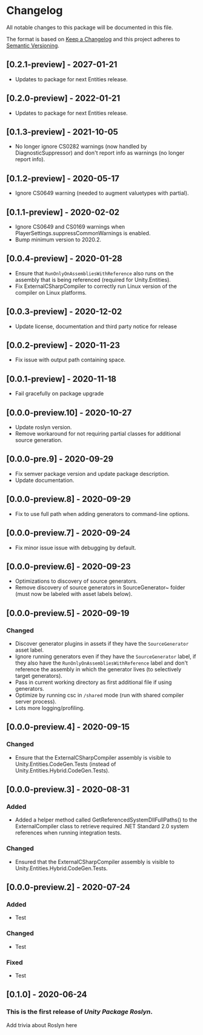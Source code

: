 # Changelog

All notable changes to this package will be documented in this file.

The format is based on [Keep a Changelog](http://keepachangelog.com/en/1.0.0/)
and this project adheres to [Semantic Versioning](http://semver.org/spec/v2.0.0.html).

## [0.2.1-preview] - 2027-01-21
- Updates to package for next Entities release.

## [0.2.0-preview] - 2022-01-21
- Updates to package for next Entities release.

## [0.1.3-preview] - 2021-10-05
- No longer ignore CS0282 warnings (now handled by DiagnosticSuppressor) and don't report info as warnings (no longer report info).

## [0.1.2-preview] - 2020-05-17
- Ignore CS0649 warning (needed to augment valuetypes with partial).

## [0.1.1-preview] - 2020-02-02
- Ignore CS0649 and CS0169 warnings when PlayerSettings.suppressCommonWarnings is enabled.
- Bump minimum version to 2020.2.

## [0.0.4-preview] - 2020-01-28
- Ensure that `RunOnlyOnAssembliesWithReference` also runs on the assembly that is being referenced (required for Unity.Entities).
- Fix ExternalCSharpCompiler to correctly run Linux version of the compiler on Linux platforms.

## [0.0.3-preview] - 2020-12-02
- Update license, documentation and third party notice for release

## [0.0.2-preview] - 2020-11-23
- Fix issue with output path containing space.

## [0.0.1-preview] - 2020-11-18
- Fail gracefully on package upgrade

## [0.0.0-preview.10] - 2020-10-27
- Update roslyn version.
- Remove workaround for not requiring partial classes for additional source generation.

## [0.0.0-pre.9] - 2020-09-29
- Fix semver package version and update package description.
- Update documentation.

## [0.0.0-preview.8] - 2020-09-29
- Fix to use full path when adding generators to command-line options.

## [0.0.0-preview.7] - 2020-09-24
- Fix minor issue issue with debugging by default.

## [0.0.0-preview.6] - 2020-09-23
- Optimizations to discovery of source generators.
- Remove discovery of source generators in SourceGenerator~ folder (must now be labeled with asset labels below).

## [0.0.0-preview.5] - 2020-09-19

### Changed
- Discover generator plugins in assets if they have the `SourceGenerator` asset label.
- Ignore running generators even if they have the `SourceGenerator` label, if they also have the `RunOnlyOnAssembliesWithReference` label and don't reference the assembly in which the generator lives (to selectively target generators).
- Pass in current working directory as first additional file if using generators.
- Optimize by running csc in `/shared` mode (run with shared compiler server process).
- Lots more logging/profiling.

## [0.0.0-preview.4] - 2020-09-15

### Changed
- Ensure that the ExternalCSharpCompiler assembly is visible to Unity.Entities.CodeGen.Tests (instead of Unity.Entities.Hybrid.CodeGen.Tests).

## [0.0.0-preview.3] - 2020-08-31

### Added
- Added a helper method called GetReferencedSystemDllFullPaths() to the ExternalCompiler class to retrieve required .NET Standard 2.0 system references when running integration tests.

### Changed
- Ensured that the ExternalCSharpCompiler assembly is visible to Unity.Entities.Hybrid.CodeGen.Tests.

## [0.0.0-preview.2] - 2020-07-24

### Added
- Test

### Changed
- Test

### Fixed
- Test

## [0.1.0] - 2020-06-24

### This is the first release of *Unity Package Roslyn*.

Add trivia about Roslyn here